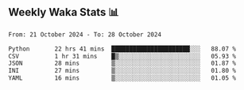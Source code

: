 ## Weekly Waka Stats 📊
<!--START_SECTION:waka-->

```txt
From: 21 October 2024 - To: 28 October 2024

Python       22 hrs 41 mins  ██████████████████████░░░   88.07 %
CSV          1 hr 31 mins    █▒░░░░░░░░░░░░░░░░░░░░░░░   05.93 %
JSON         28 mins         ▒░░░░░░░░░░░░░░░░░░░░░░░░   01.87 %
INI          27 mins         ▒░░░░░░░░░░░░░░░░░░░░░░░░   01.80 %
YAML         16 mins         ▒░░░░░░░░░░░░░░░░░░░░░░░░   01.05 %
```

<!--END_SECTION:waka-->

<!--

Here are some ideas to get you started:

- 🔭 I’m currently working on (way to add branches committed on)
- 🌱 I’m currently learning Web Frameworks and Machine Learning! (Lisp, JS (react & angular), Python, and __)
- 💬 Ask me about ...
- 📫 How to reach me: 
- 😄 Pronouns: He/Him/His
- ⚡ Fun fact: ...

that-recsys-lab
-->
